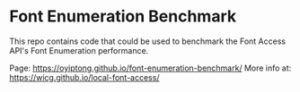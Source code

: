 # Font Enumeration Benchmark

This repo contains code that could be used to benchmark the Font Access API's Font Enumeration
performance.

Page: https://oyiptong.github.io/font-enumeration-benchmark/
More info at: https://wicg.github.io/local-font-access/
